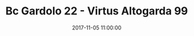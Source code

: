 ---
title: Bc Gardolo 22 - Virtus Altogarda 99
date: 2017-11-05 11:00:00
squadra-a: Bc Gardolo
punteggio-a: 99
squadra-b: Virtus Altogarda
punteggio-b: 22
partite/squadra: under-13-17-18
luogo: Centro Sportivo Trento Nord
categoria: under 13
---